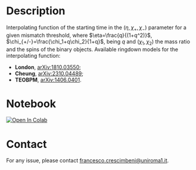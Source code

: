 # Description

Interpolating function of the starting time in the $(\eta,\chi_+,\chi_-)$ parameter for a given mismatch threshold, where $\eta=\frac{q}{(1+q^2)}$, $\chi_{+/-}=\frac{\chi_1+q\chi_2}{1+q}$, being $q$ and $(\chi_1,\chi_2)$ the mass ratio and the spins of the binary objects.
Available ringdown models for the interpolating function:
- **London**, [arXiv:1810.03550](https://arxiv.org/abs/1810.03550);
- **Cheung**, [arXiv:2310.04489](https://arxiv.org/abs/2310.04489);
- **TEOBPM**, [arXiv:1406.0401](https://arxiv.org/abs/1406.0401).


# Notebook
[![Open In Colab](https://colab.research.google.com/assets/colab-badge.svg)](
https://colab.research.google.com/github/francesco-crescimbeni/Interpolating-function-of-ringdown-starting-time/blob/main/t_start_eta_chip_chim_function_animated.ipynb)

# Contact
For any issue, please contact francesco.crescimbeni@uniroma1.it.
